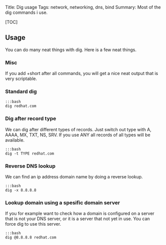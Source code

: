 Title: Dig usage
Tags: network, networking, dns, bind
Summary: Most of the dig commands i use.

[TOC]

## Usage
You can do many neat things with dig. Here is a few neat things.

### Misc

If you add +short after all commands, you will get a nice neat output that is very scriptable.

### Standard dig

    :::bash
    dig redhat.com

### Dig after record type
We can dig after different types of records. Just switch out type with A, AAAA, MX, TXT, NS, SRV.
If you use ANY all records of all types will be available.

    :::bash
    dig -t TYPE redhat.com

### Reverse DNS lookup
We can find an ip address domain name by doing a reverse lookup.

    :::bash
    dig -x 8.8.8.8

### Lookup domain using a spesific domain server
If you for example want to check how a domain is configured on a server that is not your DNS server, or it is a server that not yet in use. You can force dig to use this server.

    :::bash
    dig @8.8.8.8 redhat.com
